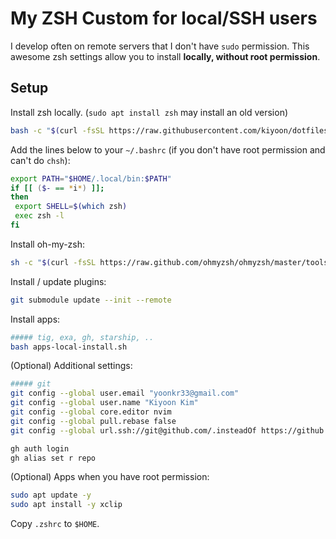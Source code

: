 # My ZSH Custom for local/SSH users

I develop often on remote servers that I don't have `sudo` permission. This awesome zsh settings allow you to install **locally, without root permission**.

## Setup

Install zsh locally. (`sudo apt install zsh` may install an old version)

```bash
bash -c "$(curl -fsSL https://raw.githubusercontent.com/kiyoon/dotfiles/master/oh-my-zsh/zsh-local-install.sh)"
```

Add the lines below to your `~/.bashrc` (if you don't have root permission and can't do `chsh`):

```bash
export PATH="$HOME/.local/bin:$PATH"
if [[ ($- == *i*) ]];
then
 export SHELL=$(which zsh)
 exec zsh -l
fi
```

Install oh-my-zsh:

```zsh
sh -c "$(curl -fsSL https://raw.github.com/ohmyzsh/ohmyzsh/master/tools/install.sh)"
```

Install / update plugins:

```zsh
git submodule update --init --remote
```

Install apps:

```zsh
##### tig, exa, gh, starship, ..
bash apps-local-install.sh
```

(Optional) Additional settings:

```zsh
##### git
git config --global user.email "yoonkr33@gmail.com"
git config --global user.name "Kiyoon Kim"
git config --global core.editor nvim
git config --global pull.rebase false
git config --global url.ssh://git@github.com/.insteadOf https://github.com/

gh auth login
gh alias set r repo
```

(Optional) Apps when you have root permission:

```zsh
sudo apt update -y
sudo apt install -y xclip
```

Copy `.zshrc` to `$HOME`.
